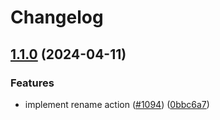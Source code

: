 # Changelog

## [1.1.0](https://github.com/keyval-dev/odigos/compare/api-v1.0.54...api-v1.1.0) (2024-04-11)


### Features

* implement rename action ([#1094](https://github.com/keyval-dev/odigos/issues/1094)) ([0bbc6a7](https://github.com/keyval-dev/odigos/commit/0bbc6a7259b34220359e4447535c0f49c320c82f))
